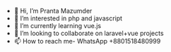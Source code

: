 - 👋 Hi, I’m Pranta Mazumder
- 👀 I’m interested in php and javascript 
- 🌱 I’m currently learning vue.js
- 💞️ I’m looking to collaborate on laravel+vue projects 
- 📫 How to reach me- WhatsApp +8801518480999

<!---
CodeWithPranta/CodeWithPranta is a ✨ special ✨ repository because its `README.md` (this file) appears on your GitHub profile.
You can click the Preview link to take a look at your changes.
--->
